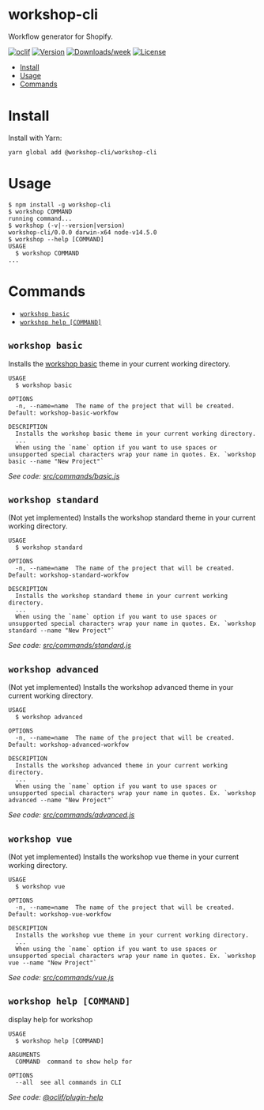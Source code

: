 workshop-cli
============

Workflow generator for Shopify.

[![oclif](https://img.shields.io/badge/cli-oclif-brightgreen.svg)](https://oclif.io)
[![Version](https://img.shields.io/npm/v/@workshop-cli/workshop-cli.svg)](https://npmjs.org/package/workshop-cli)
[![Downloads/week](https://img.shields.io/npm/dw/@workshop-cli/workshop-cli.svg)](https://npmjs.org/package/workshop-cli)
[![License](https://img.shields.io/npm/l/@workshop-cli/workshop-cli.svg)](https://github.com/salexzee/workshop-cli/blob/master/package.json)

<!-- toc -->
* [Install](#install)
* [Usage](#usage)
* [Commands](#commands)
<!-- tocstop -->

# Install
<!-- install -->
Install with Yarn:
```
yarn global add @workshop-cli/workshop-cli
```

# Usage
<!-- usage -->
```sh-session
$ npm install -g workshop-cli
$ workshop COMMAND
running command...
$ workshop (-v|--version|version)
workshop-cli/0.0.0 darwin-x64 node-v14.5.0
$ workshop --help [COMMAND]
USAGE
  $ workshop COMMAND
...
```
<!-- usagestop -->

# Commands
<!-- commands -->
* [`workshop basic`](#workshop-basic)
* [`workshop help [COMMAND]`](#workshop-help-command)

## `workshop basic`

Installs the [workshop basic](https://github.com/WorkshopCLI/workshop-basic) theme in your current working directory.

```
USAGE
  $ workshop basic

OPTIONS
  -n, --name=name  The name of the project that will be created. Default: workshop-basic-workfow

DESCRIPTION
  Installs the workshop basic theme in your current working directory.
  ...
  When using the `name` option if you want to use spaces or unsupported special characters wrap your name in quotes. Ex. `workshop basic --name "New Project"`
```

_See code: [src/commands/basic.js](https://github.com/WorkshopCLI/workshop-cli/blob/v0.0.0/src/commands/basic.js)_

## `workshop standard`

(Not yet implemented) Installs the workshop standard theme in your current working directory.

```
USAGE
  $ workshop standard

OPTIONS
  -n, --name=name  The name of the project that will be created. Default: workshop-standard-workfow

DESCRIPTION
  Installs the workshop standard theme in your current working directory.
  ...
  When using the `name` option if you want to use spaces or unsupported special characters wrap your name in quotes. Ex. `workshop standard --name "New Project"`
```

_See code: [src/commands/standard.js](https://github.com/WorkshopCLI/workshop-cli/blob/v0.0.0/src/commands/standard.js)_

## `workshop advanced`

(Not yet implemented) Installs the workshop advanced theme in your current working directory.

```
USAGE
  $ workshop advanced

OPTIONS
  -n, --name=name  The name of the project that will be created. Default: workshop-advanced-workfow

DESCRIPTION
  Installs the workshop advanced theme in your current working directory.
  ...
  When using the `name` option if you want to use spaces or unsupported special characters wrap your name in quotes. Ex. `workshop advanced --name "New Project"`
```

_See code: [src/commands/advanced.js](https://github.com/WorkshopCLI/workshop-cli/blob/v0.0.0/src/commands/advanced.js)_

## `workshop vue`

(Not yet implemented) Installs the workshop vue theme in your current working directory.

```
USAGE
  $ workshop vue

OPTIONS
  -n, --name=name  The name of the project that will be created. Default: workshop-vue-workfow

DESCRIPTION
  Installs the workshop vue theme in your current working directory.
  ...
  When using the `name` option if you want to use spaces or unsupported special characters wrap your name in quotes. Ex. `workshop vue --name "New Project"`
```

_See code: [src/commands/vue.js](https://github.com/WorkshopCLI/workshop-cli/blob/v0.0.0/src/commands/vue.js)_

## `workshop help [COMMAND]`

display help for workshop

```
USAGE
  $ workshop help [COMMAND]

ARGUMENTS
  COMMAND  command to show help for

OPTIONS
  --all  see all commands in CLI
```

_See code: [@oclif/plugin-help](https://github.com/oclif/plugin-help/blob/v2.2.3/src/commands/help.ts)_
<!-- commandsstop -->
